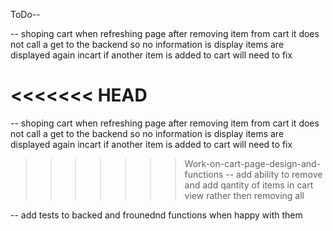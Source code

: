 <!-- frountend -->
<!-- TODO tidy Review component  -->
<!-- add date and time to review -->
<!-- make overall rating of product correct at somepoint from user ratings-->
<!-- make cart feature -->
<!-- ... -->

<!-- Backend -->
<!-- create crud operations for produts in backend -->
<!-- ... -->

<!-- Database -->
<!-- create database most likely with sequlize and supabase -->
<!-- ... -->

ToDo--

-- shoping cart when refreshing page after removing item from cart it does not call a get to the backend so no information is display items are displayed again incart if another item is added to cart will need to fix

<<<<<<< HEAD
=======
-- shoping cart when refreshing page after removing item from cart it does not call a get to the backend so no information is display items are displayed again incart if another item is added to cart will need to fix

>>>>>>> Work-on-cart-page-design-and-functions
-- add ability to remove and add qantity of items in cart view rather then removing all

-- add tests to backed and frounednd functions when happy with them
